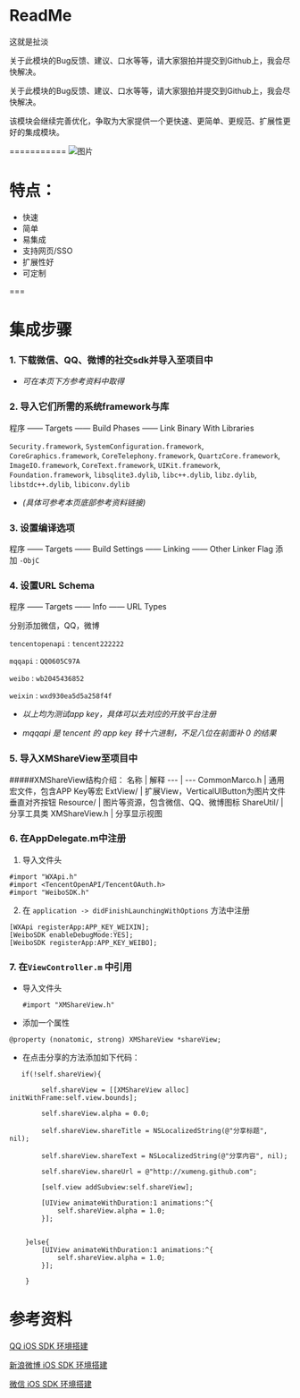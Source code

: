 # ReadMe
这就是扯淡

关于此模块的Bug反馈、建议、口水等等，请大家狠拍并提交到Github上，我会尽快解决。


关于此模块的Bug反馈、建议、口水等等，请大家狠拍并提交到Github上，我会尽快解决。

该模块会继续完善优化，争取为大家提供一个更快速、更简单、更规范、扩展性更好的集成模块。

===========
![图片](http://i1.tietuku.com/d62804985316df60.gif)

# 特点：
* 快速
* 简单
* 易集成
* 支持网页/SSO
* 扩展性好
* 可定制

===

# 集成步骤
### 1. 下载微信、QQ、微博的社交sdk并导入至项目中

* *可在本页下方参考资料中取得*

### 2. 导入它们所需的系统framework与库
程序 —— Targets —— Build Phases —— Link Binary With Libraries

`Security.framework`, `SystemConfiguration.framework`, `CoreGraphics.framework`, `CoreTelephony.framework`, `QuartzCore.framework`, `ImageIO.framework`, `CoreText.framework`, `UIKit.framework`, `Foundation.framework`, `libsqlite3.dylib`, `libc++.dylib`, `libz.dylib`, `libstdc++.dylib`, `libiconv.dylib`

* *(具体可参考本页底部参考资料链接)*


### 3. 设置编译选项
程序 —— Targets —— Build Settings —— Linking —— Other Linker Flag 添加 `-ObjC`


### 4. 设置URL Schema
程序 —— Targets —— Info —— URL Types

分别添加微信，QQ，微博

`tencentopenapi` : `tencent222222`

`mqqapi` : `QQ0605C97A`

`weibo` : `wb2045436852`

`weixin` : `wxd930ea5d5a258f4f`

* *以上均为测试app key，具体可以去对应的开放平台注册*

* *mqqapi 是 tencent 的 app key 转十六进制，不足八位在前面补 0 的结果*


### 5. 导入XMShareView至项目中

#####XMShareView结构介绍：
名称            | 解释
---            | ---
CommonMarco.h  | 通用宏文件，包含APP Key等宏
ExtView/       | 扩展View，VerticalUIButton为图片文件垂直对齐按钮
Resource/      | 图片等资源，包含微信、QQ、微博图标
ShareUtil/     | 分享工具类
XMShareView.h  | 分享显示视图



### 6. 在AppDelegate.m中注册
1. 导入文件头

```
#import "WXApi.h"
#import <TencentOpenAPI/TencentOAuth.h>
#import "WeiboSDK.h"
```

2. 在 `application -> didFinishLaunchingWithOptions` 方法中注册

```
[WXApi registerApp:APP_KEY_WEIXIN];
[WeiboSDK enableDebugMode:YES];
[WeiboSDK registerApp:APP_KEY_WEIBO];
```

### 7. 在`ViewController.m` 中引用

* 导入文件头
 
	```
	#import "XMShareView.h"
	```

* 添加一个属性

```
@property (nonatomic, strong) XMShareView *shareView;
```

* 在点击分享的方法添加如下代码：
 
```
   if(!self.shareView){
        
        self.shareView = [[XMShareView alloc] initWithFrame:self.view.bounds];
        
        self.shareView.alpha = 0.0;

        self.shareView.shareTitle = NSLocalizedString(@"分享标题", nil);
        
        self.shareView.shareText = NSLocalizedString(@"分享内容", nil);
        
        self.shareView.shareUrl = @"http://xumeng.github.com";
        
        [self.view addSubview:self.shareView];
        
        [UIView animateWithDuration:1 animations:^{
            self.shareView.alpha = 1.0;
        }];
        
        
    }else{
        [UIView animateWithDuration:1 animations:^{
            self.shareView.alpha = 1.0;
        }];
        
    }

```


# 参考资料
[QQ iOS SDK 环境搭建](http://wiki.connect.qq.com/ios_sdk%E7%8E%AF%E5%A2%83%E6%90%AD%E5%BB%BA)

[新浪微博 iOS SDK 环境搭建](https://github.com/sinaweibosdk/weibo_ios_sdk/blob/master/%E5%BE%AE%E5%8D%9AiOS%E5%B9%B3%E5%8F%B0SDK%E6%96%87%E6%A1%A3V3.1.1.pdf)

[微信 iOS SDK 环境搭建](https://open.weixin.qq.com/cgi-bin/showdocument?action=dir_list&t=resource/res_list&verify=1&id=1417694084&token=&lang=zh_CN)